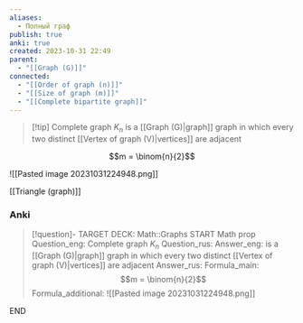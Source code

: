 ```yaml
---
aliases:
  - Полный граф
publish: true
anki: true
created: 2023-10-31 22:49
parent:
  - "[[Graph (G)]]"
connected:
  - "[[Order of graph (n)]]"
  - "[[Size of graph (m)]]"
  - "[[Complete bipartite graph]]"
---
```

> [!tip] Complete graph ${} K_n$
> is a [[Graph (G)|graph]] graph in which every two distinct [[Vertex of graph (V)|vertices]] are adjacent

$$m = \binom{n}{2}$$

![[Pasted image 20231031224948.png]]

[[Triangle (graph)]]


### Anki
> [!question]-
TARGET DECK: Math::Graphs
START
Math prop
Question_eng: Complete graph ${} K_n$
Question_rus: 
Answer_eng: is a [[Graph (G)|graph]] graph in which every two distinct [[Vertex of graph (V)|vertices]] are adjacent
Answer_rus: 
Formula_main: $$m = \binom{n}{2}$$
Formula_additional: ![[Pasted image 20231031224948.png]]
<!--ID: 1699130250667-->
END








